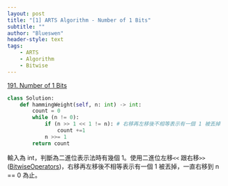 ```yaml
---
layout: post
title: "[1] ARTS Algorithm - Number of 1 Bits"
subtitle: ""
author: "Blueswen"
header-style: text
tags:
    - ARTS
    - Algorithm
    - Bitwise
---
```


[191. Number of 1 Bits](https://leetcode.com/problems/number-of-1-bits/submissions/)

```python
class Solution:
    def hammingWeight(self, n: int) -> int:
        count = 0
        while (n != 0):
            if (n >> 1 << 1 != n): # 右移再左移後不相等表示有一個 1 被丟掉
                count +=1
            n >>= 1
        return count
```

輸入為 int，判斷為二進位表示法時有幾個 1。使用二進位左移`<<` 跟右移`>>`([BitwiseOperators](https://wiki.python.org/moin/BitwiseOperators))，右移再左移後不相等表示有一個 1 被丟掉，一直右移到 n == 0 為止。

